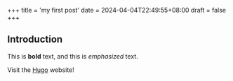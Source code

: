+++
title = 'my first post'
date = 2024-04-04T22:49:55+08:00
draft = false
+++
## Introduction

This is **bold** text, and this is *emphasized* text.

Visit the [Hugo](https://gohugo.io) website!
